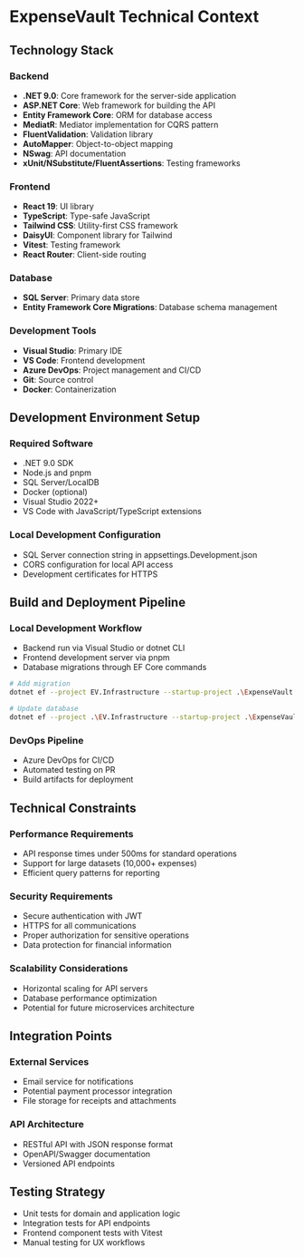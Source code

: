 # ExpenseVault Technical Context

## Technology Stack

### Backend

- **.NET 9.0**: Core framework for the server-side application
- **ASP.NET Core**: Web framework for building the API
- **Entity Framework Core**: ORM for database access
- **MediatR**: Mediator implementation for CQRS pattern
- **FluentValidation**: Validation library
- **AutoMapper**: Object-to-object mapping
- **NSwag**: API documentation
- **xUnit/NSubstitute/FluentAssertions**: Testing frameworks

### Frontend

- **React 19**: UI library
- **TypeScript**: Type-safe JavaScript
- **Tailwind CSS**: Utility-first CSS framework
- **DaisyUI**: Component library for Tailwind
- **Vitest**: Testing framework
- **React Router**: Client-side routing

### Database

- **SQL Server**: Primary data store
- **Entity Framework Core Migrations**: Database schema management

### Development Tools

- **Visual Studio**: Primary IDE
- **VS Code**: Frontend development
- **Azure DevOps**: Project management and CI/CD
- **Git**: Source control
- **Docker**: Containerization

## Development Environment Setup

### Required Software

- .NET 9.0 SDK
- Node.js and pnpm
- SQL Server/LocalDB
- Docker (optional)
- Visual Studio 2022+
- VS Code with JavaScript/TypeScript extensions

### Local Development Configuration

- SQL Server connection string in appsettings.Development.json
- CORS configuration for local API access
- Development certificates for HTTPS

## Build and Deployment Pipeline

### Local Development Workflow

- Backend run via Visual Studio or dotnet CLI
- Frontend development server via pnpm
- Database migrations through EF Core commands

```bash
# Add migration
dotnet ef --project EV.Infrastructure --startup-project .\ExpenseVault.Server migrations add [MigrationName]

# Update database
dotnet ef --project .\EV.Infrastructure --startup-project .\ExpenseVault.Server database update
```

### DevOps Pipeline

- Azure DevOps for CI/CD
- Automated testing on PR
- Build artifacts for deployment

## Technical Constraints

### Performance Requirements

- API response times under 500ms for standard operations
- Support for large datasets (10,000+ expenses)
- Efficient query patterns for reporting

### Security Requirements

- Secure authentication with JWT
- HTTPS for all communications
- Proper authorization for sensitive operations
- Data protection for financial information

### Scalability Considerations

- Horizontal scaling for API servers
- Database performance optimization
- Potential for future microservices architecture

## Integration Points

### External Services

- Email service for notifications
- Potential payment processor integration
- File storage for receipts and attachments

### API Architecture

- RESTful API with JSON response format
- OpenAPI/Swagger documentation
- Versioned API endpoints

## Testing Strategy

- Unit tests for domain and application logic
- Integration tests for API endpoints
- Frontend component tests with Vitest
- Manual testing for UX workflows
